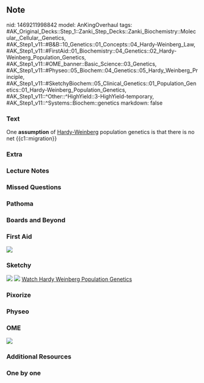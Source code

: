 ## Note
nid: 1469211998842
model: AnKingOverhaul
tags: #AK_Original_Decks::Step_1::Zanki_Step_Decks::Zanki_Biochemistry::Molecular,_Cellular,_Genetics, #AK_Step1_v11::#B&B::10_Genetics::01_Concepts::04_Hardy-Weinberg_Law, #AK_Step1_v11::#FirstAid::01_Biochemistry::04_Genetics::02_Hardy-Weinberg_Population_Genetics, #AK_Step1_v11::#OME_banner::Basic_Science::03_Genetics, #AK_Step1_v11::#Physeo::05_Biochem::04_Genetics::05_Hardy_Weinberg_Principle, #AK_Step1_v11::#SketchyBiochem::05_Clinical_Genetics::01_Population_Genetics::01_Hardy-Weinberg_Population_Genetics, #AK_Step1_v11::^Other::^HighYield::3-HighYield-temporary, #AK_Step1_v11::^Systems::Biochem::genetics
markdown: false

### Text
<div>
  <div>
    <div>
      <div>
        One <b>assumption</b> of <u>Hardy-Weinberg</u> population
        genetics is that there is no net {{c1::migration}}
      </div>
    </div>
  </div>
</div>

### Extra


### Lecture Notes


### Missed Questions


### Pathoma


### Boards and Beyond


### First Aid
<img src="tmpU6GqYr.png">

### Sketchy
<img src="Screen%20Shot%202021-01-07%20at%2015.32.52.jpg">
<img src="Screen%20Shot%202021-01-07%20at%2015.33.03.jpg"> <a href=
"https://dashboard.sketchy.com/study/medical/courses/medical-biochemistry/units/medical-biochemistry-clinical-genetics/videos/medical-biochemistry-clinical-genetics-population-genetics-hardy-weinberg-population-genetics?utm_source=anki&utm_medium=partnership&utm_campaign=february_update&utm_content=medical">
Watch Hardy Weinberg Population Genetics</a>

### Pixorize


### Physeo


### OME
<div class="ome-widget">
  <a href="https://onlinemeded.org/spa/genetics?ref=anki"><img src=
  "_OME_AnkiFlashcards_Topic_6.png"></a>
</div>

### Additional Resources


### One by one

